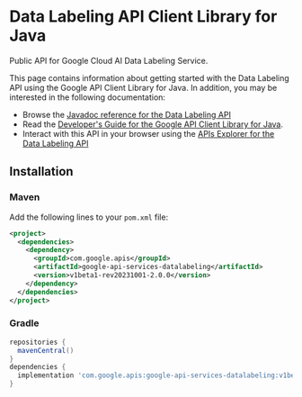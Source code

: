 # Data Labeling API Client Library for Java

Public API for Google Cloud AI Data Labeling Service.

This page contains information about getting started with the Data Labeling API
using the Google API Client Library for Java. In addition, you may be interested
in the following documentation:

* Browse the [Javadoc reference for the Data Labeling API][javadoc]
* Read the [Developer's Guide for the Google API Client Library for Java][google-api-client].
* Interact with this API in your browser using the [APIs Explorer for the Data Labeling API][api-explorer]

## Installation

### Maven

Add the following lines to your `pom.xml` file:

```xml
<project>
  <dependencies>
    <dependency>
      <groupId>com.google.apis</groupId>
      <artifactId>google-api-services-datalabeling</artifactId>
      <version>v1beta1-rev20231001-2.0.0</version>
    </dependency>
  </dependencies>
</project>
```

### Gradle

```gradle
repositories {
  mavenCentral()
}
dependencies {
  implementation 'com.google.apis:google-api-services-datalabeling:v1beta1-rev20231001-2.0.0'
}
```

[javadoc]: https://googleapis.dev/java/google-api-services-datalabeling/latest/index.html
[google-api-client]: https://github.com/googleapis/google-api-java-client/
[api-explorer]: https://developers.google.com/apis-explorer/#p/datalabeling/v1/
